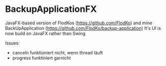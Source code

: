 # BackupApplicationFX

JavaFX-based version of FlodKos (https://github.com/FlodKo) and mine BackUpApplication (https://github.com/FlodKo/backup-application)
It's UI is now build on JavaFX rather than Swing

Issues:
- canceln funktioniert nicht, wenn thread läuft
- progress funktiniert garnicht